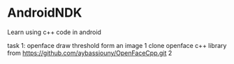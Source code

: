 # AndroidNDK
Learn using c++ code in android

task 1: openface draw threshold form an image
  1 clone openface c++ library from https://github.com/aybassiouny/OpenFaceCpp.git
  2 
